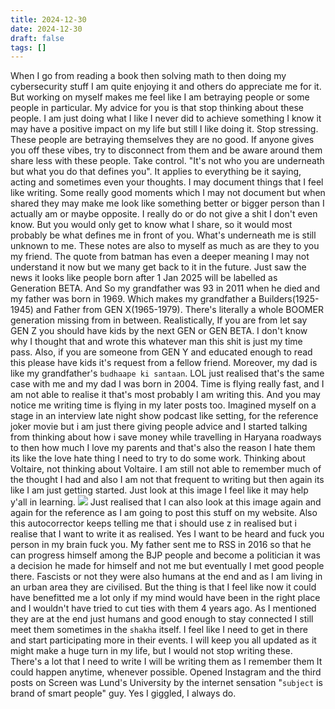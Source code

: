 ```yaml
---
title: 2024-12-30
date: 2024-12-30
draft: false
tags: []
---
```

When I go from reading a book then solving math to then doing my cybersecurity stuff I am quite enjoying it and others do appreciate me for it. But working on myself makes me feel like I am betraying people or some people in particular. My advice for you is that stop thinking about these people. I am just doing what I like I never did to achieve something I know it may have a positive impact on my life but still I like doing it. Stop stressing. These people are betraying themselves they are no good. If anyone gives you off these vibes, try to disconnect from them and be aware around them share less with these people. Take control.
"It's not who you are underneath but what you do that defines you". It applies to everything be it saying, acting and sometimes even your thoughts. I may document things that I feel like writing. Some really good moments which I may not document but when shared they may make me look like something better or bigger person than I actually am or maybe opposite. I really do or do not give a shit I don't even know. But you would only get to know what I share, so it would most probably be what defines me in front of you. What's underneath me is still unknown to me. These notes are also to myself as much as are they to you my friend. The quote from batman has even a deeper meaning I may not understand it now but we many get back to it in the future. 
Just saw the news it looks like people born after 1 Jan 2025 will be labelled as Generation BETA. And So my grandfather was 93 in 2011 when he died and my father was born in 1969. Which makes my grandfather a Builders(1925-1945) and Father from GEN X(1965-1979). There's literally a whole BOOMER generation missing from in between. Realistically, If you are from let say GEN Z you should have kids by the next GEN or GEN BETA. I don't know why I thought that and wrote this whatever man this shit is just my time pass. Also, if you are someone from GEN Y and educated enough to read this please have kids it's request from a fellow friend. Moreover, my dad is like my grandfather's `budhaape ki santaan`. 
LOL just realised that's the same case with me and my dad I was born in 2004. 
Time is flying really fast, and I am not able to realise it that's most probably I am writing this. And you may notice me writing time is flying in my later posts too.
Imagined myself on a stage in an interview late night show podcast like setting, for the reference joker movie but i am just there giving people advice and I started talking from thinking about how i save money while travelling in Haryana roadways to then how much I love my parents and that's also the reason I hate them its like the love hate thing I need to try to do some work. Thinking about Voltaire, not thinking about Voltaire. I am still not able to remember much of the thought I had and also I am not that frequent to writing but then again its like I am just getting started.
Just look at this image I feel like it may help y'all in learning.
![](https://raw.githubusercontent.com/thebharatmishra/diary/refs/heads/master/content/media/brave_iZATwGwrox.png)
Just realised that I can also look at this image again and again for the reference as I am going to post this stuff on my website. Also this autocorrector keeps telling me that i should use z in realised but i realise that I want to write it as realised.
Yes I want to be heard and fuck you person in my brain fuck you.
My father sent me to RSS in 2016 so that he can progress himself among the BJP people and become a politician it was a decision he made for himself and not me but eventually I met good people there. Fascists or not they were also humans at the end and as I am living in an urban area they are civilised. But the thing is that I feel like now it could have benefitted me a lot only if my mind would have been in the right place and I wouldn't have tried to cut ties with them 4 years ago. As I mentioned they are at the end just humans and good enough to stay connected I still meet them sometimes in the `shakha` itself. I feel like I need to get in there and start participating more in their events. I will keep you all updated as it might make a huge turn in my life, but I would not stop writing these. There's a lot that I need to write I will be writing them as I remember them It could happen anytime, whenever possible. 
Opened Instagram and the third posts on Screen was Lund's University by the internet sensation "`subject` is brand of smart people" guy. Yes I giggled, I always do. 